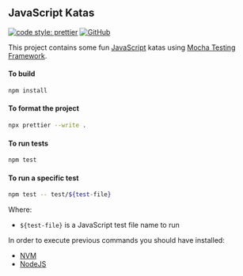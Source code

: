## JavaScript Katas

[![code style: prettier](https://img.shields.io/badge/code_style-prettier-ff69b4.svg?style=flat-square)](https://github.com/prettier/prettier)
[![GitHub](https://github.com/josdem/javascript-katas/actions/workflows/main.yml/badge.svg)](https://github.com/josdem/javascript-katas/actions)

This project contains some fun [JavaScript](https://developer.mozilla.org/en-US/docs/Web/JavaScript) katas using [Mocha Testing Framework](https://mochajs.org/).

#### To build

```bash
npm install
```

#### To format the project

```bash
npx prettier --write .
```

#### To run tests

```bash
npm test
```

#### To run a specific test

```bash
npm test -- test/${test-file}
```

Where:

- `${test-file}` is a JavaScript test file name to run

In order to execute previous commands you should have installed:

- [NVM](https://github.com/nvm-sh/nvm)
- [NodeJS](https://nodejs.org/en/)
